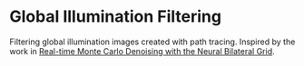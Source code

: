 # Global Illumination Filtering

Filtering global illumination images created with path tracing. Inspired by the work in [Real-time Monte Carlo Denoising with the Neural Bilateral Grid](https://sites.google.com/view/bilateral-grid-denoising).